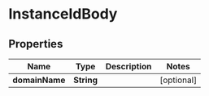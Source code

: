 # InstanceIdBody

## Properties
Name | Type | Description | Notes
------------ | ------------- | ------------- | -------------
**domainName** | **String** |  |  [optional]
